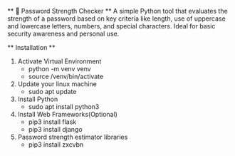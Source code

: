 ** 🔐 Password Strength Checker **
A simple Python tool that evaluates the strength of a password based on key criteria like length, use of uppercase and lowercase letters, numbers, and special characters. Ideal for basic security awareness and personal use.

** Installation **

1. Activate Virtual Environment
   - python -m venv venv
   - source /venv/bin/activate
2. Update your linux machine
   - sudo apt update
3. Install Python
   - sudo apt install python3
4. Install Web Frameworks(Optional)
   - pip3 install flask
   - pip3 install django
5. Password strength estimator libraries
   - pip3 install zxcvbn

